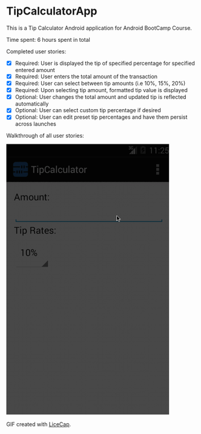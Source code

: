 TipCalculatorApp
================

This is a Tip Calculator Android application for Android BootCamp Course.

Time spent: 6 hours spent in total

Completed user stories:

* [x] Required: User is displayed the tip of specified percentage for specified entered amount
* [x] Required: User enters the total amount of the transaction
* [x] Required: User can select between tip amounts (i.e 10%, 15%, 20%)
* [x] Required: Upon selecting tip amount, formatted tip value is displayed
* [x] Optional: User changes the total amount and updated tip is reflected automatically
* [x] Optional: User can select custom tip percentage if desired
* [x] Optional: User can edit preset tip percentages and have them persist across launches

Walkthrough of all user stories:

![Video Walkthrough](tutorial.gif)

GIF created with [LiceCap](http://www.cockos.com/licecap/).
